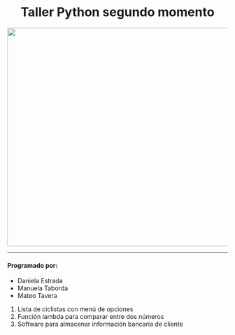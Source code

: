 <h1 align="center"> Taller Python segundo momento </h1>
<p align="center">
 <img src="https://firebasestorage.googleapis.com/v0/b/logos-1a888.appspot.com/o/git.png?alt=media&token=16ad6514-d12b-482c-9896-60807f886923" 
 width="10000" height="500">  
</p>
<hr>
<h4>Programado por:</h4>
<ul> 
<li> Daniela Estrada </li>
<li> Manuela Taborda </li>
<li> Mateo Tavera  </li>
 </ul> 
<ol>
  <li> <span> Lista de ciclistas con menú de opciones </span> </li>
  <li> <span> Función lambda para comparar entre dos números </span> </li>
  <li> <span> Software para almacenar información bancaria de cliente </span> </li>
</ol>
